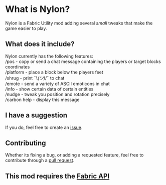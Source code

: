 # What is Nylon?
Nylon is a Fabric Utility mod adding several *small* tweaks that make the game easier to play.

## What does it include?
Nylon currently has the following features:<br />
/pos - copy or send a chat message containing the players or target blocks coordinates<br />
/platform - place a block below the players feet<br />
/shrug - print ¯\\_(ツ)_/¯ to chat<br />
/emote - send a variety of ASCII emoticons in chat<br />
/info - show certain data of certain entities<br />
/nudge - tweak you position and rotation precisely<br />
/carbon help - display this message<br />

## I have a suggestion
If you do, feel free to create an [issue](https://github.com/A-noximous/nylon/issues).<br />

## Contributing
Whether its fixing a bug, or adding a requested feature, feel free to contribute through a [pull request](https://github.com/A-noximous/nylon/pulls).<br />

## This mod requires the [Fabric API](https://www.curseforge.com/minecraft/mc-mods/fabric-api)
